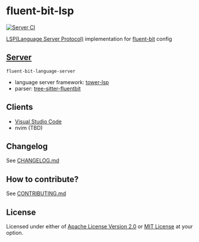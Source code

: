 # fluent-bit-lsp

[![Server CI](https://github.com/sh-cho/vscode-fluent-bit/actions/workflows/server-ci.yaml/badge.svg?event=push)](https://github.com/sh-cho/vscode-fluent-bit/actions/workflows/server-ci.yaml)

[LSP(Language Server Protocol)](https://microsoft.github.io/language-server-protocol/) implementation
for [fluent-bit](https://fluentbit.io/) config

## [Server](./src)

`fluent-bit-language-server`

- language server framework: [tower-lsp](https://github.com/ebkalderon/tower-lsp)
- parser: [tree-sitter-fluentbit](https://github.com/sh-cho/tree-sitter-fluentbit)

## Clients

- [Visual Studio Code](./clients/vscode)
- nvim (TBD)

## Changelog

See [CHANGELOG.md](./CHANGELOG.md)

## How to contribute?

See [CONTRIBUTING.md](./CONTRIBUTING.md)

## License

Licensed under either of [Apache License Version 2.0](LICENSE-APACHE) or [MIT License](LICENSE-MIT) at your option.
